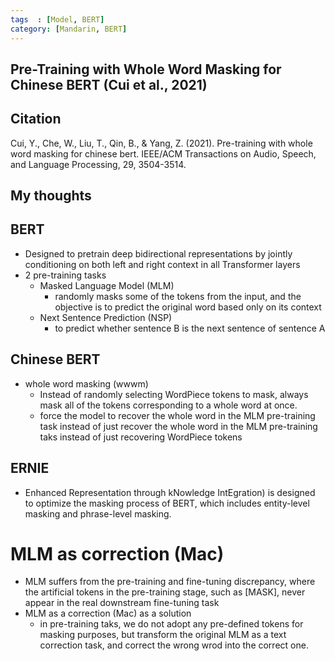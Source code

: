 ```yaml
---
tags  : [Model, BERT]
category: [Mandarin, BERT]
---
```

## Pre-Training with Whole Word Masking for Chinese BERT (Cui et al., 2021)

## Citation 
Cui, Y., Che, W., Liu, T., Qin, B., & Yang, Z. (2021). Pre-training with whole word masking for chinese bert. IEEE/ACM Transactions on Audio, Speech, and Language Processing, 29, 3504-3514.

## My thoughts


## BERT
- Designed to pretrain deep bidirectional representations by jointly conditioning on both left and right context in all Transformer layers
- 2 pre-training tasks
  - Masked Language Model (MLM)
    - randomly masks some of the tokens from the input, and the objective is to predict the original word based only on its context 
  - Next Sentence Prediction (NSP)
    - to predict whether sentence B is the next sentence of sentence A
   
## Chinese BERT
- whole word masking (wwwm)
  - Instead of randomly selecting WordPiece tokens to mask, always mask all of the tokens corresponding to a whole word at once.
  - force the model to recover the whole word in the MLM pre-training task instead of just recover the whole word in the MLM pre-training taks instead of just recovering WordPiece tokens
 
## ERNIE 

- Enhanced Representation through kNowledge IntEgration) is designed to optimize the masking process of BERT, which includes entity-level masking and phrase-level masking.

# MLM as correction (Mac) 
- MLM suffers from the pre-training and fine-tuning discrepancy, where the artificial tokens in the pre-training stage, such as [MASK], never appear in the real downstream fine-tuning task
- MLM as a correction (Mac) as a solution
  - in pre-training taks, we do not adopt any pre-defined tokens for masking purposes, but transform the original MLM as a text correction task, and correct the wrong wrod into the correct one.  

